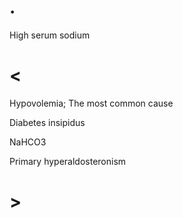 # .

High serum sodium

# <

Hypovolemia; The most common cause

Diabetes insipidus

NaHCO3

Primary hyperaldosteronism

# >
